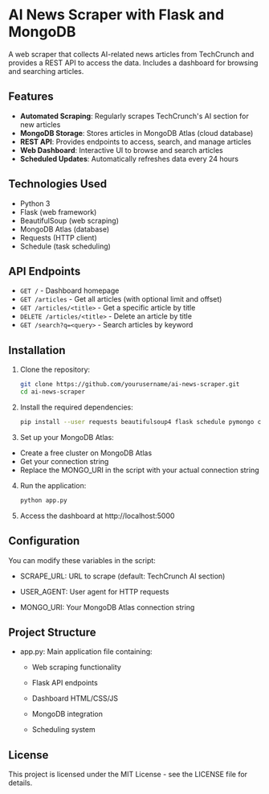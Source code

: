 # AI News Scraper with Flask and MongoDB

A web scraper that collects AI-related news articles from TechCrunch and provides a REST API to access the data. Includes a dashboard for browsing and searching articles.

## Features

- **Automated Scraping**: Regularly scrapes TechCrunch's AI section for new articles
- **MongoDB Storage**: Stores articles in MongoDB Atlas (cloud database)
- **REST API**: Provides endpoints to access, search, and manage articles
- **Web Dashboard**: Interactive UI to browse and search articles
- **Scheduled Updates**: Automatically refreshes data every 24 hours

## Technologies Used

- Python 3
- Flask (web framework)
- BeautifulSoup (web scraping)
- MongoDB Atlas (database)
- Requests (HTTP client)
- Schedule (task scheduling)

## API Endpoints

- `GET /` - Dashboard homepage
- `GET /articles` - Get all articles (with optional limit and offset)
- `GET /articles/<title>` - Get a specific article by title
- `DELETE /articles/<title>` - Delete an article by title
- `GET /search?q=<query>` - Search articles by keyword

## Installation

1. Clone the repository:
   ```bash
   git clone https://github.com/yourusername/ai-news-scraper.git
   cd ai-news-scraper

2. Install the required dependencies:
    ```bash
    pip install --user requests beautifulsoup4 flask schedule pymongo certifi

3. Set up your MongoDB Atlas:

- Create a free cluster on MongoDB Atlas
- Get your connection string
- Replace the MONGO_URI in the script with your actual connection string

4. Run the application:
    ```bash
    python app.py

5. Access the dashboard at http://localhost:5000

## Configuration
You can modify these variables in the script:

- SCRAPE_URL: URL to scrape (default: TechCrunch AI section)

- USER_AGENT: User agent for HTTP requests

- MONGO_URI: Your MongoDB Atlas connection string

## Project Structure

- app.py: Main application file containing:

  - Web scraping functionality

  - Flask API endpoints

  - Dashboard HTML/CSS/JS

  - MongoDB integration

  - Scheduling system

## License
This project is licensed under the MIT License - see the LICENSE file for details.

